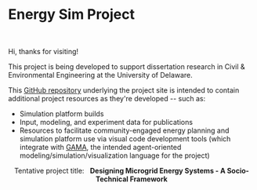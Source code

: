 # Energy Sim Project
<br>

Hi, thanks for visiting!

This project is being developed to support dissertation research in Civil &amp; Environmental Engineering at the University of Delaware.

This <a href="https://github.com/udbtsteve/energy-sim-project/">GitHub repository</a> underlying the project site is intended to contain additional project resources as they're developed -- such as:
- Simulation platform builds
- Input, modeling, and experiment data for publications
- Resources to facilitate community-engaged energy planning and simulation platform use via visual code development tools (which integrate with <a href="https://gama-platform.org/wiki/Home">GAMA</a>, the intended agent-oriented modeling/simulation/visualization language for the project)

<center>
  Tentative project title:
  &nbsp;
  
  <strong>
    Designing Microgrid Energy Systems - A Socio-Technical Framework
  </strong>
</center>
